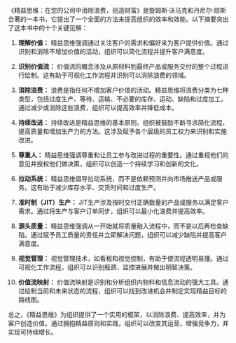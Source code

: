 《精益思维：在您的公司中消除浪费，创造财富》是詹姆斯·沃马克和丹尼尔·琼斯合著的一本书，它提出了一个全面的方法来提高组织的效率和效能。以下摘要突出了这本书中的十个关键见解：

1. **理解价值：** 精益思维强调通过关注客户的需求和偏好来为客户提供价值。通过识别和消除不增加价值的活动，组织可以简化流程并提升客户满意度。

2. **识别价值流：** 价值流的概念涉及从原材料到最终产品或服务交付的整个过程进行绘制。这有助于可视化工作流程并识别可以消除浪费的领域。

3. **消除浪费：** 浪费是指任何不增加客户价值的活动。精益思维将浪费分类为七种类型，包括过度生产、等待、运输、不必要的库存、运动、缺陷和过度加工。通过减少或消除这些浪费，组织可以提高效率并降低成本。

4. **持续改进：** 持续改进是精益思维的基本原则。组织被鼓励不断寻求简化流程、提高质量和增加生产力的方法。这涉及赋予各个层级的员工权力来识别和实施改进。

5. **尊重人：** 精益思维强调尊重和让员工参与改进过程的重要性。通过重视他们的意见并授权他们做决策，组织可以创造一个持续学习和创新的文化。

6. **拉动系统：** 精益思维倡导拉动系统，而不是依赖预测并向市场推送产品或服务。这有助于减少库存水平、交货时间和过度生产。

7. **准时制（JIT）生产：** JIT生产涉及按时交付正确数量的产品或服务以满足客户需求。通过将生产与客户订单同步，组织可以最小化浪费并提高效率。

8. **源头质量：** 精益思维强调从一开始就将质量融入流程中，而不是以后再检查缺陷。通过赋予员工质量的责任并立即解决问题，组织可以减少缺陷并提高客户满意度。

9. **视觉管理：** 视觉管理技术，如看板和视觉控制，有助于使流程透明易懂。通过可视化工作流程，组织可以识别瓶颈、监控进展并做出明智决策。

10. **价值流映射：** 价值流映射是识别和分析组织内物料和信息流动的强大工具。通过绘制当前和未来状态的流程，组织可以找到改进机会并制定实现精益目标的路线图。

总之，《精益思维》为组织提供了一个实用的框架，以消除浪费、提高效率，并为客户创造价值。通过拥抱精益原则和实践，组织可以改变其运营，增强竞争力，并实现可持续增长。